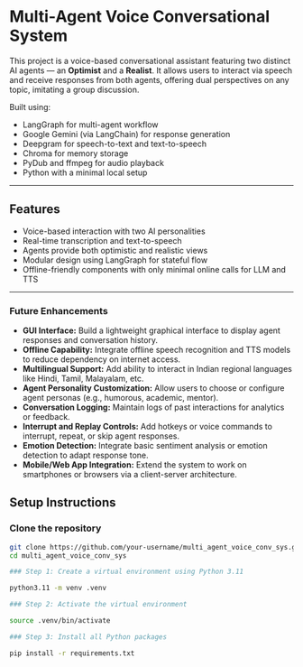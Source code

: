 # Multi-Agent Voice Conversational System

This project is a voice-based conversational assistant featuring two distinct AI agents — an **Optimist** and a **Realist**. It allows users to interact via speech and receive responses from both agents, offering dual perspectives on any topic, imitating a group discussion.

Built using:
- LangGraph for multi-agent workflow
- Google Gemini (via LangChain) for response generation
- Deepgram for speech-to-text and text-to-speech
- Chroma for memory storage
- PyDub and ffmpeg for audio playback
- Python with a minimal local setup

---

## Features

- Voice-based interaction with two AI personalities
- Real-time transcription and text-to-speech
- Agents provide both optimistic and realistic views
- Modular design using LangGraph for stateful flow
- Offline-friendly components with only minimal online calls for LLM and TTS

---

### Future Enhancements

- **GUI Interface:** Build a lightweight graphical interface to display agent responses and conversation history.
- **Offline Capability:** Integrate offline speech recognition and TTS models to reduce dependency on internet access.
- **Multilingual Support:** Add ability to interact in Indian regional languages like Hindi, Tamil, Malayalam, etc.
- **Agent Personality Customization:** Allow users to choose or configure agent personas (e.g., humorous, academic, mentor).
- **Conversation Logging:** Maintain logs of past interactions for analytics or feedback.
- **Interrupt and Replay Controls:** Add hotkeys or voice commands to interrupt, repeat, or skip agent responses.
- **Emotion Detection:** Integrate basic sentiment analysis or emotion detection to adapt response tone.
- **Mobile/Web App Integration:** Extend the system to work on smartphones or browsers via a client-server architecture.



## Setup Instructions

### Clone the repository

```bash
git clone https://github.com/your-username/multi_agent_voice_conv_sys.git
cd multi_agent_voice_conv_sys

### Step 1: Create a virtual environment using Python 3.11

python3.11 -m venv .venv

### Step 2: Activate the virtual environment

source .venv/bin/activate

### Step 3: Install all Python packages

pip install -r requirements.txt




